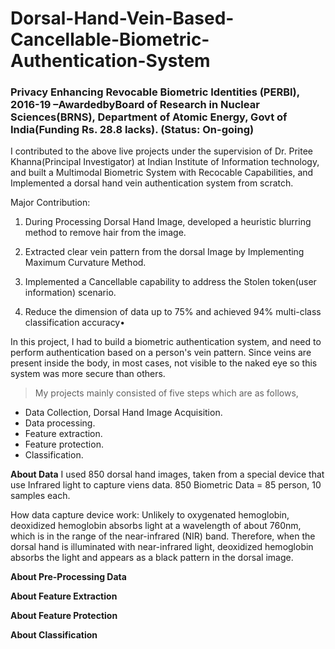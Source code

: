 # Dorsal-Hand-Vein-Based-Cancellable-Biometric-Authentication-System

### Privacy Enhancing Revocable Biometric Identities (PERBI), 2016-19 –AwardedbyBoard of Research in Nuclear Sciences(BRNS), Department of Atomic Energy, Govt of India(Funding Rs. 28.8 lacks). (Status: On-going)

I contributed to the above live projects under the supervision of Dr. Pritee Khanna(Principal Investigator) at Indian Institute of Information technology, and built a Multimodal Biometric System with Recocable Capabilities, and Implemented a dorsal hand vein authentication system from scratch.

Major Contribution:

1. During Processing Dorsal Hand Image, developed a heuristic blurring method to remove hair from the image.

2. Extracted clear vein pattern from the dorsal Image by Implementing Maximum Curvature Method.

3. Implemented a Cancellable capability to address the Stolen token(user information) scenario.

4. Reduce the dimension of data up to 75% and achieved 94% multi-class classification accuracy•

In this project, I had to build a biometric authentication system, and need to perform authentication based on a person's vein pattern. Since veins are present inside the body, in most cases, not visible to the naked eye so this system was more secure than others.


> My projects mainly consisted of five steps which are as follows,
* Data Collection, Dorsal Hand Image Acquisition.
* Data processing.
* Feature extraction.
* Feature protection.
* Classification.
 

**About Data**
I used 850 dorsal hand images, taken from a special device that use Infrared light to capture viens data.
850 Biometric Data = 85 person, 10 samples each.

How data capture device work: Unlikely to oxygenated hemoglobin, deoxidized hemoglobin absorbs light at a wavelength of about 760nm, which is in the range of the near-infrared (NIR) band. Therefore, when the dorsal hand is illuminated with near-infrared light, deoxidized hemoglobin absorbs the light and appears as a black pattern in the dorsal image.

**About Pre-Processing Data**

**About Feature Extraction**

**About Feature Protection**

**About Classification**


